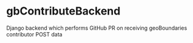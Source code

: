 # gbContributeBackend
 Django backend which performs GitHub PR on receiving geoBoundaries contributor POST data
